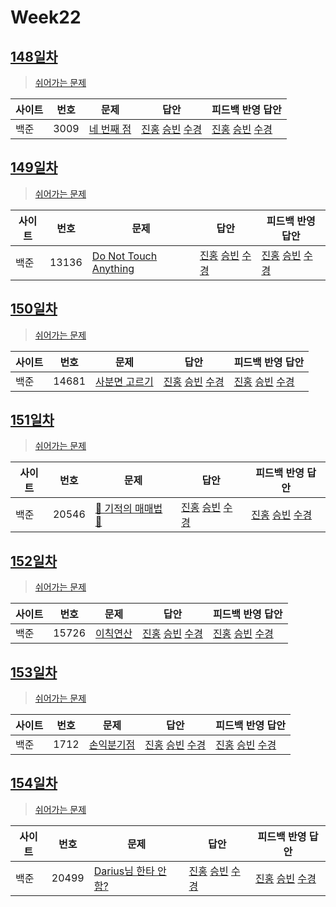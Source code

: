 # Week22

## [148일차](Day148)

> [쉬어가는 문제](https://www.acmicpc.net/group/workbook/view/9797/33889)

| 사이트 | 번호 | 문제                                               | 답안                                                                                       | 피드백 반영 답안                                                                           |
| ------ | ---- | -------------------------------------------------- | ------------------------------------------------------------------------------------------ | ------------------------------------------------------------------------------------------ |
| 백준   | 3009 | [네 번째 점](https://www.acmicpc.net/problem/3009) | [진홍](Day148/boj3009_kjh.java) [승빈](Day148/boj3009_wsb.java) [수경](Day148/boj3009_hsk.js) | [진홍](Day148/boj3009_kjh.java) [승빈](Day148/boj3009_wsb.java) [수경](Day148/boj3009_hsk.js) |

## [149일차](Day149)

> [쉬어가는 문제](https://www.acmicpc.net/group/workbook/view/9797/33912)

| 사이트 | 번호  | 문제                                                           | 답안                                                                                          | 피드백 반영 답안                                                                              |
| ------ | ----- | -------------------------------------------------------------- | --------------------------------------------------------------------------------------------- | --------------------------------------------------------------------------------------------- |
| 백준   | 13136 | [Do Not Touch Anything](https://www.acmicpc.net/problem/13136) | [진홍](Day149/boj13136_kjh.java) [승빈](Day149/boj13136_wsb.java) [수경](Day149/boj13136_hsk.js) | [진홍](Day149/boj13136_kjh.java) [승빈](Day149/boj13136_wsb.java) [수경](Day149/boj13136_hsk.js) |

## [150일차](Day150)

> [쉬어가는 문제](https://www.acmicpc.net/group/workbook/view/9797/33917)

| 사이트 | 번호  | 문제                                                   | 답안                                                                                          | 피드백 반영 답안                                                                              |
| ------ | ----- | ------------------------------------------------------ | --------------------------------------------------------------------------------------------- | --------------------------------------------------------------------------------------------- |
| 백준   | 14681 | [사분면 고르기](https://www.acmicpc.net/problem/14681) | [진홍](Day150/boj14681_kjh.java) [승빈](Day150/boj14681_wsb.java) [수경](Day150/boj14681_hsk.js) | [진홍](Day150/boj14681_kjh.java) [승빈](Day150/boj14681_wsb.java) [수경](Day150/boj14681_hsk.js) |

## [151일차](Day151)

> [쉬어가는 문제](https://www.acmicpc.net/group/workbook/view/9797/33937)

| 사이트 | 번호  | 문제                                                         | 답안                                                                                          | 피드백 반영 답안                                                                                 |
| ------ | ----- | ------------------------------------------------------------ | --------------------------------------------------------------------------------------------- | ------------------------------------------------------------------------------------------------ |
| 백준   | 20546 | [🐜 기적의 매매법 🐜](https://www.acmicpc.net/problem/20546) | [진홍](Day151/boj20546_kjh.java) [승빈](Day151/boj20546_wsb.java) [수경](Day151/boj20546_hsk.js) | [진홍](Day151/boj20546_kjh.java) [승빈](Day151/boj20546_wsb.java) [수경](Day151/boj20546_hsk_fb.js) |

## [152일차](Day152)

> [쉬어가는 문제](https://www.acmicpc.net/group/workbook/view/9797/33955)

| 사이트 | 번호  | 문제                                              | 답안                                                                                          | 피드백 반영 답안                                                                              |
| ------ | ----- | ------------------------------------------------- | --------------------------------------------------------------------------------------------- | --------------------------------------------------------------------------------------------- |
| 백준   | 15726 | [이칙연산](https://www.acmicpc.net/problem/15726) | [진홍](Day152/boj15726_kjh.java) [승빈](Day152/boj15726_wsb.java) [수경](Day152/boj15726_hsk.js) | [진홍](Day152/boj15726_kjh.java) [승빈](Day152/boj15726_wsb.java) [수경](Day152/boj15726_hsk.js) |

## [153일차](Day153)

> [쉬어가는 문제](https://www.acmicpc.net/group/workbook/view/9797/33974)

| 사이트 | 번호 | 문제                                               | 답안                                                                                       | 피드백 반영 답안                                                                              |
| ------ | ---- | -------------------------------------------------- | ------------------------------------------------------------------------------------------ | --------------------------------------------------------------------------------------------- |
| 백준   | 1712 | [손익분기점](https://www.acmicpc.net/problem/1712) | [진홍](Day153/boj1712_kjh.java) [승빈](Day153/boj1712_wsb.java) [수경](Day153/boj1712_hsk.js) | [진홍](Day153/boj1712_kjh.java) [승빈](Day153/boj1712_wsb.java) [수경](Day153/boj1712_hsk_fb.js) |

## [154일차](Day154)

> [쉬어가는 문제](https://www.acmicpc.net/group/workbook/view/9797/33990)

| 사이트 | 번호  | 문제                                                          | 답안                                                                                          | 피드백 반영 답안                                                      |
| ------ | ----- | ------------------------------------------------------------- | --------------------------------------------------------------------------------------------- | --------------------------------------------------------------------- |
| 백준   | 20499 | [Darius님 한타 안 함?](https://www.acmicpc.net/problem/20499) | [진홍](Day154/boj20499_kjh.java) [승빈](Day154/boj20499_wsb.java) [수경](Day154/boj20499_hsk.js) | [진홍](Day154/boj20499_kjh.java) [승빈](Day154/boj20499_wsb.java) [수경](Day154/boj20499_hsk_fb.js) |
